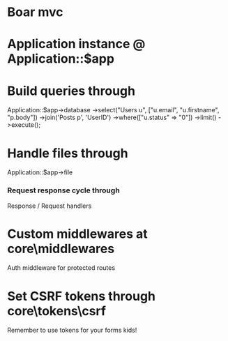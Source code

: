 # Boar mvc

# Application instance @ Application::$app

# Build queries through 

Application::$app->database
    ->select("Users u", ["u.email", "u.firstname", "p.body"])
    ->join('Posts p', 'UserID')
    ->where(["u.status" => "0"])
    ->limit()
    ->execute();

# Handle files through 

Application::$app->file

### Request response cycle through 

Response / Request handlers

# Custom middlewares at core\middlewares

Auth middleware for protected routes

# Set CSRF tokens through core\tokens\csrf

Remember to use tokens for your forms kids!